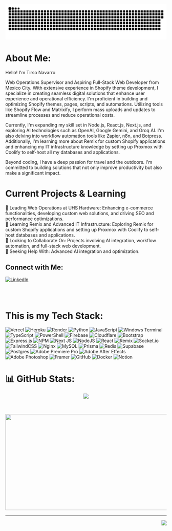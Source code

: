 

<p align="center">
<a href=""><img src="https://github.com/Kos-M/Kos-M/raw/main/contributions.svg" style="max-width: 100%;"></a>
</p>
<div float="right"> 


# About Me:
Hello! I'm Tirso Navarro

Web Operations Supervisor and Aspiring Full-Stack Web Developer from Mexico City.
With extensive experience in Shopify theme development, I specialize in creating seamless digital solutions that enhance user experience and operational efficiency.
I'm proficient in building and optimizing Shopify themes, pages, scripts, and automations. Utilizing tools like Shopify Flow and Matrixify, I perform mass uploads and updates to streamline processes and reduce operational costs.

Currently, I'm expanding my skill set in Node.js, React.js, Next.js, and exploring AI technologies such as OpenAI, Google Gemini, and Groq AI. I'm also delving into workflow automation tools like Zapier, n8n, and Botpress. Additionally, I'm learning more about Remix for custom Shopify applications and enhancing my IT infrastructure knowledge by setting up Proxmox with Coolify to self-host all my databases and applications.

Beyond coding, I have a deep passion for travel and the outdoors. I'm committed to building solutions that not only improve productivity but also make a significant impact.


 </div>

# Current Projects & Learning
🔭 Leading Web Operations at UHS Hardware: Enhancing e-commerce functionalities, developing custom web solutions, and driving SEO and performance optimizations.<br>
🌱 Learning Remix and Advanced IT Infrastructure: Exploring Remix for custom Shopify applications and setting up Proxmox with Coolify to self-host databases and applications.<br>
👯 Looking to Collaborate On: Projects involving AI integration, workflow automation, and full-stack web development.<br>
🤔 Seeking Help With: Advanced AI integration and optimization.<br>
## Connect with Me:
[![LinkedIn](https://img.shields.io/badge/LinkedIn-%230077B5.svg?logo=linkedin&logoColor=white)](https://linkedin.com/in/tirso-navarro) 


<br>
<br>

# This is my Tech Stack:
![Vercel](https://img.shields.io/badge/vercel-%23000000.svg?style=for-the-badge&logo=vercel&logoColor=white) ![Heroku](https://img.shields.io/badge/heroku-%23430098.svg?style=for-the-badge&logo=heroku&logoColor=white) ![Render](https://img.shields.io/badge/Render-%46E3B7.svg?style=for-the-badge&logo=render&logoColor=white) ![Python](https://img.shields.io/badge/python-3670A0?style=for-the-badge&logo=python&logoColor=ffdd54) ![JavaScript](https://img.shields.io/badge/javascript-%23323330.svg?style=for-the-badge&logo=javascript&logoColor=%23F7DF1E) ![Windows Terminal](https://img.shields.io/badge/Windows%20Terminal-%234D4D4D.svg?style=for-the-badge&logo=windows-terminal&logoColor=white) ![TypeScript](https://img.shields.io/badge/typescript-%23007ACC.svg?style=for-the-badge&logo=typescript&logoColor=white) ![PowerShell](https://img.shields.io/badge/PowerShell-%235391FE.svg?style=for-the-badge&logo=powershell&logoColor=white) ![Firebase](https://img.shields.io/badge/firebase-%23039BE5.svg?style=for-the-badge&logo=firebase) ![Cloudflare](https://img.shields.io/badge/Cloudflare-F38020?style=for-the-badge&logo=Cloudflare&logoColor=white) ![Bootstrap](https://img.shields.io/badge/bootstrap-%238511FA.svg?style=for-the-badge&logo=bootstrap&logoColor=white) ![Express.js](https://img.shields.io/badge/express.js-%23404d59.svg?style=for-the-badge&logo=express&logoColor=%2361DAFB) ![NPM](https://img.shields.io/badge/NPM-%23CB3837.svg?style=for-the-badge&logo=npm&logoColor=white) ![Next JS](https://img.shields.io/badge/Next-black?style=for-the-badge&logo=next.js&logoColor=white) ![NodeJS](https://img.shields.io/badge/node.js-6DA55F?style=for-the-badge&logo=node.js&logoColor=white) ![React](https://img.shields.io/badge/react-%2320232a.svg?style=for-the-badge&logo=react&logoColor=%2361DAFB) ![Remix](https://img.shields.io/badge/remix-%23000.svg?style=for-the-badge&logo=remix&logoColor=white) ![Socket.io](https://img.shields.io/badge/Socket.io-black?style=for-the-badge&logo=socket.io&badgeColor=010101) ![TailwindCSS](https://img.shields.io/badge/tailwindcss-%2338B2AC.svg?style=for-the-badge&logo=tailwind-css&logoColor=white) ![Nginx](https://img.shields.io/badge/nginx-%23009639.svg?style=for-the-badge&logo=nginx&logoColor=white) ![MySQL](https://img.shields.io/badge/mysql-4479A1.svg?style=for-the-badge&logo=mysql&logoColor=white) ![Prisma](https://img.shields.io/badge/Prisma-3982CE?style=for-the-badge&logo=Prisma&logoColor=white) ![Redis](https://img.shields.io/badge/redis-%23DD0031.svg?style=for-the-badge&logo=redis&logoColor=white) ![Supabase](https://img.shields.io/badge/Supabase-3ECF8E?style=for-the-badge&logo=supabase&logoColor=white) ![Postgres](https://img.shields.io/badge/postgres-%23316192.svg?style=for-the-badge&logo=postgresql&logoColor=white) ![Adobe Premiere Pro](https://img.shields.io/badge/Adobe%20Premiere%20Pro-9999FF.svg?style=for-the-badge&logo=Adobe%20Premiere%20Pro&logoColor=white) ![Adobe After Effects](https://img.shields.io/badge/Adobe%20After%20Effects-9999FF.svg?style=for-the-badge&logo=Adobe%20After%20Effects&logoColor=white) ![Adobe Photoshop](https://img.shields.io/badge/adobe%20photoshop-%2331A8FF.svg?style=for-the-badge&logo=adobe%20photoshop&logoColor=white) ![Framer](https://img.shields.io/badge/Framer-black?style=for-the-badge&logo=framer&logoColor=blue) ![GitHub](https://img.shields.io/badge/github-%23121011.svg?style=for-the-badge&logo=github&logoColor=white) ![Docker](https://img.shields.io/badge/docker-%230db7ed.svg?style=for-the-badge&logo=docker&logoColor=white) ![Notion](https://img.shields.io/badge/Notion-%23000000.svg?style=for-the-badge&logo=notion&logoColor=white)

# 📊 GitHub Stats:

<p align="center">
  <a href=""><img src="https://TN-Pull-Zone.b-cdn.net/github-wrapped.png" style="max-width: 100%;"></a>
</p>


<br>
<p align="center">
<a href="https://github.com/devxb/gitanimals">
<img
  src="https://render.gitanimals.org/farms/tn-py"
  width="600"
  height="300"
/>
</a>
</p>

---
<img align="right" src="https://visitcount.itsvg.in/api?id=tn-py&icon=6&color=7">
